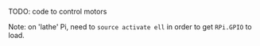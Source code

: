 TODO: code to control motors

Note: on 'lathe' Pi, need to `source activate ell` in order to get `RPi.GPIO` to load.
